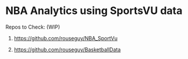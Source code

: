 # NBA Analytics using SportsVU data

Repos to Check: (WIP)

1. https://github.com/rouseguy/NBA_SportVu

2. https://github.com/rouseguy/BasketballData

